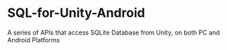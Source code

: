 # SQL-for-Unity-Android
A series of APIs that access SQLite Database from Unity, on both PC and Android Platforms

